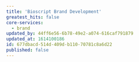 ```yaml
---
title: 'Bioscript Brand Development'
greatest_hits: false
core-services:
  - brand
updated_by: 44ff6e56-6b78-49e2-a074-616caf791879
updated_at: 1614100186
id: 677dbacd-514d-409d-b110-70781c8a6d22
published: false
---
```

